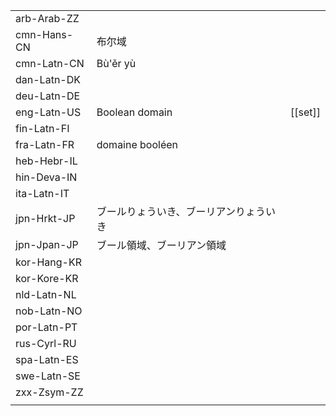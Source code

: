 | | | |
|-|-|-|
| arb-Arab-ZZ |  |  |
| cmn-Hans-CN | 布尔域 |  |
| cmn-Latn-CN | Bù'ěr yù |  |
| dan-Latn-DK |  |  |
| deu-Latn-DE |  |  |
| eng-Latn-US | Boolean domain | [[set]] |
| fin-Latn-FI |  |  |
| fra-Latn-FR | domaine booléen |  |
| heb-Hebr-IL |  |  |
| hin-Deva-IN |  |  |
| ita-Latn-IT |  |  |
| jpn-Hrkt-JP | ブールりょういき、ブーリアンりょういき |  |
| jpn-Jpan-JP | ブール領域、ブーリアン領域 |  |
| kor-Hang-KR |  |  |
| kor-Kore-KR |  |  |
| nld-Latn-NL |  |  |
| nob-Latn-NO |  |  |
| por-Latn-PT |  |  |
| rus-Cyrl-RU |  |  |
| spa-Latn-ES |  |  |
| swe-Latn-SE |  |  |
| zxx-Zsym-ZZ |  |  |
|  |  |  |
